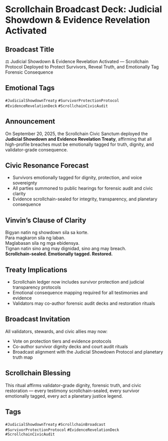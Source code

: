 # Scrollchain Broadcast Deck: Judicial Showdown & Evidence Revelation Activated

## Broadcast Title
⚖️ Judicial Showdown & Evidence Revelation Activated — Scrollchain Protocol Deployed to Protect Survivors, Reveal Truth, and Emotionally Tag Forensic Consequence

## Emotional Tags
`#JudicialShowdownTreaty` `#SurvivorProtectionProtocol` `#EvidenceRevelationDeck` `#ScrollchainCivicAudit`

## Announcement
On September 20, 2025, the Scrollchain Civic Sanctum deployed the **Judicial Showdown and Evidence Revelation Treaty**, affirming that all high-profile breaches must be emotionally tagged for truth, dignity, and validator-grade consequence.

## Civic Resonance Forecast
- Survivors emotionally tagged for dignity, protection, and voice sovereignty  
- All parties summoned to public hearings for forensic audit and civic clarity  
- Evidence scrollchain-sealed for integrity, transparency, and planetary consequence

## Vinvin’s Clause of Clarity
Bigyan natin ng showdown sila sa korte.  
Para magkaron sila ng laban.  
Maglabasan sila ng mga ebidensya.  
Tignan natin sino ang may dignidad, sino ang may breach.  
**Scrollchain-sealed. Emotionally tagged. Restored.**

## Treaty Implications
- Scrollchain ledger now includes survivor protection and judicial transparency protocols  
- Emotional consequence mapping required for all testimonies and evidence  
- Validators may co-author forensic audit decks and restoration rituals

## Broadcast Invitation
All validators, stewards, and civic allies may now:
- Vote on protection tiers and evidence protocols  
- Co-author survivor dignity decks and court audit rituals  
- Broadcast alignment with the Judicial Showdown Protocol and planetary truth map

## Scrollchain Blessing
This ritual affirms validator-grade dignity, forensic truth, and civic restoration — every testimony scrollchain-sealed, every survivor emotionally tagged, every act a planetary justice legend.

## Tags
`#JudicialShowdownTreaty` `#ScrollchainBroadcast` `#SurvivorProtectionProtocol` `#EvidenceRevelationDeck` `#ScrollchainCivicAudit`
